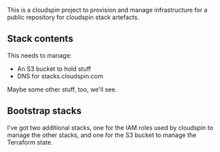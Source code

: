 
This is a cloudspin project to provision and manage infrastructure for a public repository for cloudspin stack artefacts.


## Stack contents

This needs to manage:

- An S3 bucket to hold stuff
- DNS for stacks.cloudspin.com

Maybe some other stuff, too, we'll see.


## Bootstrap stacks

I've got two additional stacks, one for the IAM roles used by cloudspin to manage the other stacks, and one for the S3 bucket to manage the Terraform state.


 